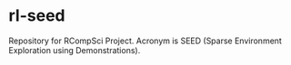 # rl-seed
Repository for RCompSci Project. Acronym is SEED (Sparse Environment Exploration using Demonstrations).
